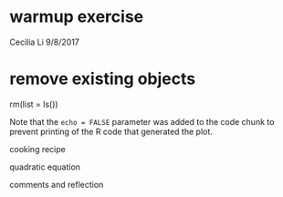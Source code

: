 warmup exercise
================
Cecilia Li
9/8/2017

remove existing objects
=======================

rm(list = ls())

Note that the `echo = FALSE` parameter was added to the code chunk to prevent printing of the R code that generated the plot.

cooking recipe

quadratic equation

comments and reflection
